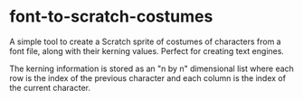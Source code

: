 # font-to-scratch-costumes
A simple tool to create a Scratch sprite of costumes of characters from a font file, along with their kerning values. Perfect for creating text engines.

The kerning information is stored as an "n by n" dimensional list where each row is the index of the previous character and each column is the index of the current character.
